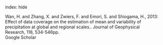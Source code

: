 index: hide

<div class="Citation">

  <div class="Citation-body">
    <div class="Citation-text">Wan, H. and Zhang, X. and Zwiers, F. and Emori, S. and Shiogama, H., 2013: Effect of data coverage on the estimation of mean and variability of precipitation at global and regional scales.. <span class="Article-journal">Journal of Geophysical Research, </span><span class="Article-volume">118, </span>534-546pp.</div>
    <div class="Citation-links">
      <div class="CitationLink" data-href="https://scholar.google.com/scholar?q=Effect+of+data+coverage+on+the+estimation+of+mean+and+variability+of+precipitation+at+global+and+regional+scales.">
        <div class="CitationLink-icon CitationLink-Scholar"></div>
        <div class="CitationLink-text">Google Scholar</div>
      </div>
    </div>
  </div>
</div>


<div class="Citation-copy">

</div>